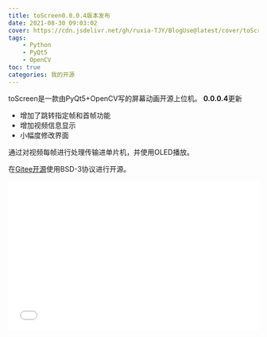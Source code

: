 ```yaml
---
title: toScreen0.0.0.4版本发布
date: 2021-08-30 09:03:02
cover: https://cdn.jsdelivr.net/gh/ruxia-TJY/BlogUse@latest/cover/toScreen0.0.0.4.png
tags: 
    - Python
    - PyQt5
    - OpenCV
toc: true
categories: 我的开源
---
```


toScreen是一款由PyQt5+OpenCV写的屏幕动画开源上位机。
**0.0.0.4**更新
+ 增加了跳转指定帧和首帧功能
+ 增加视频信息显示
+ 小幅度修改界面

<!--more-->
通过对视频每帧进行处理传输进单片机，并使用OLED播放。

在[Gitee开源](https://gitee.com/ruxia-tjy/to-screen)使用BSD-3协议进行开源。

<div style="position: relative; padding: 30% 45%;">

<iframe style="position: absolute; width: 100%; height: 100%; left: 0; top: 0;" src="//player.bilibili.com/player.html?bvid=BV1K44y187fg&page=1" scrolling="no" border="0" frameborder="no" framespacing="0" allowfullscreen="true"> </iframe>
</div>
